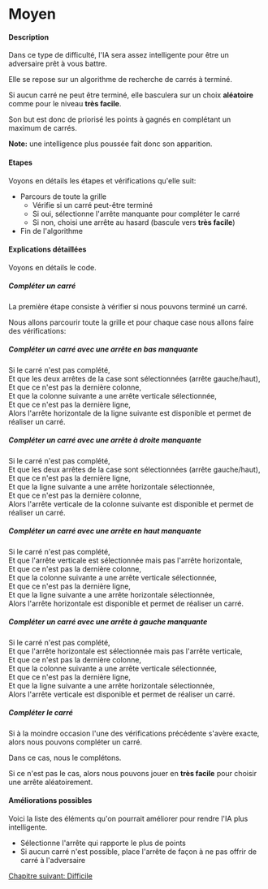 # Moyen

#### Description

Dans ce type de difficulté, l'IA sera assez intelligente pour être un adversaire prêt à vous battre.

Elle se repose sur un algorithme de recherche de carrés à terminé.

Si aucun carré ne peut être terminé, elle basculera sur un choix **aléatoire** comme pour le niveau **très facile**.

Son but est donc de priorisé les points à gagnés en complétant un maximum de carrés.

**Note:** une intelligence plus poussée fait donc son apparition.

#### Etapes

Voyons en détails les étapes et vérifications qu'elle suit:

- Parcours de toute la grille
   - Vérifie si un carré peut-être terminé
   - Si oui, sélectionne l'arrête manquante pour compléter le carré
   - Si non, choisi une arrête au hasard (bascule vers **très facile**)
- Fin de l'algorithme

#### Explications détaillées

Voyons en détails le code.

##### Compléter un carré

La première étape consiste à vérifier si nous pouvons terminé un carré.

Nous allons parcourir toute la grille et pour chaque case nous allons faire des vérifications:

##### Compléter un carré avec une arrête en bas manquante

Si le carré n'est pas complété,  
Et que les deux arrêtes de la case sont sélectionnées (arrête gauche/haut),  
Et que ce n'est pas la dernière colonne,  
Et que la colonne suivante a une arrête verticale sélectionnée,  
Et que ce n'est pas la dernière ligne,  
Alors l'arrête horizontale de la ligne suivante est disponible et permet de réaliser un carré.

##### Compléter un carré avec une arrête à droite manquante

Si le carré n'est pas complété,  
Et que les deux arrêtes de la case sont sélectionnées (arrête gauche/haut),  
Et que ce n'est pas la dernière ligne,  
Et que la ligne suivante a une arrête horizontale sélectionnée,  
Et que ce n'est pas la dernière colonne,  
Alors l'arrête verticale de la colonne suivante est disponible et permet de réaliser un carré.

##### Compléter un carré avec une arrête en haut manquante

Si le carré n'est pas complété,  
Et que l'arrête verticale est sélectionnée mais pas l'arrête horizontale,  
Et que ce n'est pas la dernière colonne,  
Et que la colonne suivante a une arrête verticale sélectionnée,  
Et que ce n'est pas la dernière ligne,  
Et que la ligne suivante a une arrête horizontale sélectionnée,  
Alors l'arrête horizontale est disponible et permet de réaliser un carré.

##### Compléter un carré avec une arrête à gauche manquante

Si le carré n'est pas complété,  
Et que l'arrête horizontale est sélectionnée mais pas l'arrête verticale,  
Et que ce n'est pas la dernière colonne,  
Et que la colonne suivante a une arrête verticale sélectionnée,  
Et que ce n'est pas la dernière ligne,  
Et que la ligne suivante a une arrête horizontale sélectionnée,  
Alors l'arrête verticale est disponible et permet de réaliser un carré.

##### Compléter le carré

Si à la moindre occasion l'une des vérifications précédente s'avère exacte, alors nous pouvons compléter un carré.

Dans ce cas, nous le complétons.

Si ce n'est pas le cas, alors nous pouvons jouer en **très facile** pour choisir une arrête aléatoirement.

#### Améliorations possibles

Voici la liste des éléments qu'on pourrait améliorer pour rendre l'IA plus intelligente.

- Sélectionne l'arrête qui rapporte le plus de points
- Si aucun carré n'est possible, place l'arrête de façon à ne pas offrir de carré à l'adversaire

<a href="{{ site.baseUrl }}config/hard/" class="btn btn-green">Chapitre suivant: Difficile</a>
